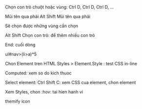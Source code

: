 Chọn con trỏ chuột hoặc vùng: Ctrl D, Ctrl D, Ctrl D, ...

Mũi tên qua phải
Alt Shift Mũi tên qua phải

Sẽ chọn được những vùng cần chọn

Alt Shift Chọn con trỏ: để thêm nhiều con trỏ

End: cuối dòng

ul#nav>(li>a)*5

Chon Element tren HTML Styles > Element.Style : test CSS in-line

Computed: xem so do kich thuoc

Select element: Ctrl Shift C: xem CSS cua element, chon element

Xem Styles, chon :hov: tai hien hanh vi 

themify icon

